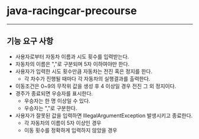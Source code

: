 # java-racingcar-precourse

---

## 기능 요구 사항 

- 사용자로부터 자동차 이름과 시도 횟수를 입력받는다.
- 자동차의 이름은 ","로 구분되며 5자 이하여야만 한다.
- 사용자가 입력한 시도 횟수만큼 자동차는 전진 혹은 정지를 한다.
  - 각 차수가 진행될 때마다 각 자동차의 실행결과를 출력한다.
- 이동조건은 0~9의 무작위 값을 생성 후 4 이상일 경우 전진 그 외 정지이다.
- 경주가 종료되면 우승자를 표시한다.
  - 우승자는 한 명 이상일 수 있다.
  - 우승자는 ","로 구분한다.
- 사용자가 잘못된 값을 입력하면 IllegalArgumentException 발생시키고 종료한다.
  - 각 자동차의 이름이 5자 이상인 경우
  - 이동 횟수를 정확하게 입력하지 않았을 경우